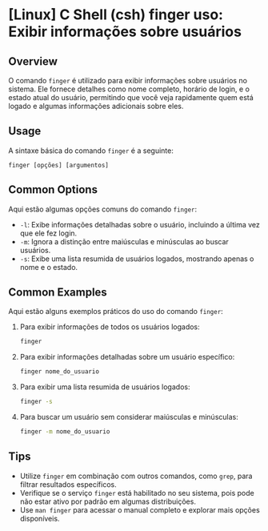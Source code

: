 # [Linux] C Shell (csh) finger uso: Exibir informações sobre usuários

## Overview
O comando `finger` é utilizado para exibir informações sobre usuários no sistema. Ele fornece detalhes como nome completo, horário de login, e o estado atual do usuário, permitindo que você veja rapidamente quem está logado e algumas informações adicionais sobre eles.

## Usage
A sintaxe básica do comando `finger` é a seguinte:

```
finger [opções] [argumentos]
```

## Common Options
Aqui estão algumas opções comuns do comando `finger`:

- `-l`: Exibe informações detalhadas sobre o usuário, incluindo a última vez que ele fez login.
- `-m`: Ignora a distinção entre maiúsculas e minúsculas ao buscar usuários.
- `-s`: Exibe uma lista resumida de usuários logados, mostrando apenas o nome e o estado.

## Common Examples
Aqui estão alguns exemplos práticos do uso do comando `finger`:

1. Para exibir informações de todos os usuários logados:
   ```bash
   finger
   ```

2. Para exibir informações detalhadas sobre um usuário específico:
   ```bash
   finger nome_do_usuario
   ```

3. Para exibir uma lista resumida de usuários logados:
   ```bash
   finger -s
   ```

4. Para buscar um usuário sem considerar maiúsculas e minúsculas:
   ```bash
   finger -m nome_do_usuario
   ```

## Tips
- Utilize `finger` em combinação com outros comandos, como `grep`, para filtrar resultados específicos.
- Verifique se o serviço `finger` está habilitado no seu sistema, pois pode não estar ativo por padrão em algumas distribuições.
- Use `man finger` para acessar o manual completo e explorar mais opções disponíveis.